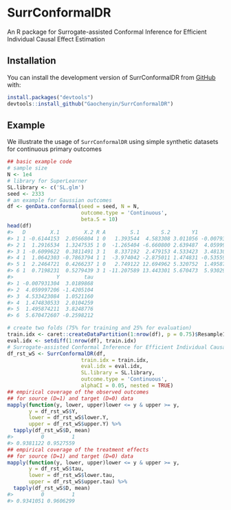 
<!-- README.md is generated from README.Rmd. Please edit that file -->

# SurrConformalDR

<!-- badges: start -->
<!-- badges: end -->

An R package for Surrogate-assisted Conformal Inference for Efficient
Individual Causal Effect Estimation

## Installation

You can install the development version of SurrConformalDR from
[GitHub](https://github.com/) with:

``` r
install.packages("devtools")
devtools::install_github("Gaochenyin/SurrConformalDR")
```

## Example

We illustrate the usage of `SurrConformalDR` using simple synthetic
datasets for continuous primary outcomes

``` r
## basic example code
# sample size
N <- 1e4
# library for SuperLearner
SL.library <- c('SL.glm')
seed <- 2333
# an example for Gaussian outcomes
df <- genData.conformal(seed = seed, N = N, 
                        outcome.type = 'Continuous',
                        beta.S = 10)
head(df)
#>   D        X.1        X.2 R A        S.1       S.2       Y1           Y0
#> 1 1 -0.6144153  2.0566804 1 0   1.393544  4.583308 3.011056 -0.007931304
#> 2 1  1.2916534  1.3247535 1 0  -1.265404 -6.660800 2.639487  4.059997206
#> 3 1 -0.6099622  0.3811491 3 1   8.337192  2.479153 4.533423  3.481307107
#> 4 1  1.0642303 -0.7863794 1 1  -3.974042 -2.875011 1.474831 -0.535595404
#> 5 1  2.2464721  0.4266237 1 0   2.749122 12.694962 5.320752  1.495874211
#> 6 1  0.7198231  0.5279439 3 1 -11.207589 13.443301 5.670473  5.930293765
#>              Y        tau
#> 1 -0.007931304  3.0189868
#> 2  4.059997206 -1.4205104
#> 3  4.533423084  1.0521160
#> 4  1.474830533  2.0104259
#> 5  1.495874211  3.8248776
#> 6  5.670472607 -0.2598212
```

``` r
# create two folds (75% for training and 25% for evaluation)
train.idx <- caret::createDataPartition(1:nrow(df), p = 0.75)$Resample1
eval.idx <- setdiff(1:nrow(df), train.idx)
# Surrogate-assisted Conformal Inference for Efficient Individual Causal Effect Estimation
df_rst_wS <- SurrConformalDR(df, 
                        train.idx = train.idx, 
                        eval.idx = eval.idx,
                        SL.library = SL.library,
                        outcome.type = 'Continuous',
                        alphaCI = 0.05, nested = TRUE)
## empirical coverage of the observed outcomes 
## for source (D=1) and target (D=0) data
mapply(function(y, lower, upper)lower <= y & upper >= y, 
       y = df_rst_wS$Y, 
       lower = df_rst_wS$lower.Y,
       upper = df_rst_wS$upper.Y) %>% 
  tapply(df_rst_wS$D, mean)
#>         0         1 
#> 0.9381122 0.9527559
## empirical coverage of the treatment effects 
## for source (D=1) and target (D=0) data
mapply(function(y, lower, upper)lower <= y & upper >= y, 
       y = df_rst_wS$tau, 
       lower = df_rst_wS$lower.tau,
       upper = df_rst_wS$upper.tau) %>% 
  tapply(df_rst_wS$D, mean)
#>         0         1 
#> 0.9341051 0.9606299
```
